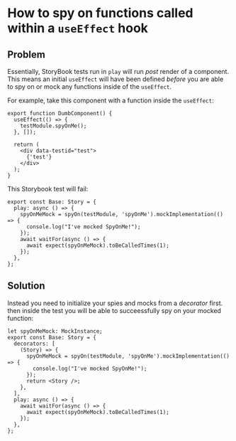 # How to spy on functions called within a `useEffect` hook

## Problem

Essentially, StoryBook tests run in `play` will run _post_ render of a component. This means an initial `useEffect` will have been defined _before_ you are able to spy on or mock any functions inside of the `useEffect`.

For example, take this component with a function inside the `useEffect`:
```tsx
export function DumbComponent() {
  useEffect(() => {
    testModule.spyOnMe();
  }, []);

  return (
    <div data-testid="test">
      {'test'}
    </div>
  );
}
```

This Storybook test will fail:

```tsx
export const Base: Story = {
  play: async () => {
    spyOnMeMock = spyOn(testModule, 'spyOnMe').mockImplementation(() => {
      console.log("I've mocked SpyOnMe!");
    });
    await waitFor(async () => {
      await expect(spyOnMeMock).toBeCalledTimes(1);
    });
  },
};
```

## Solution

Instead you need to initialize your spies and mocks from a _decorator_ first. then inside the test you will be able to succeessfully spy on your mocked function:

```tsx
let spyOnMeMock: MockInstance;
export const Base: Story = {
  decorators: [
    (Story) => {
      spyOnMeMock = spyOn(testModule, 'spyOnMe').mockImplementation(() => {
        console.log("I've mocked SpyOnMe!");
      });
      return <Story />;
    },
  ],
  play: async () => {
    await waitFor(async () => {
      await expect(spyOnMeMock).toBeCalledTimes(1);
    });
  },
};
```

